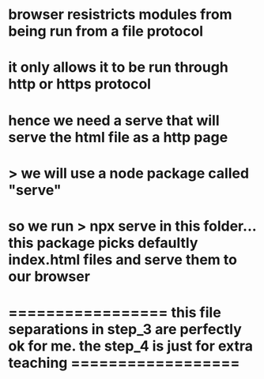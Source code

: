 # browser resistricts modules from being run from a file protocol
# it only allows it to be run through http or https protocol
# hence we need a serve that will serve the html file as a http page 

# > we will use a node package called "serve"
# so we run > npx serve in this folder... this package picks defaultly index.html files and serve them to our browser

# ================= this file separations in step_3 are perfectly ok for me. the step_4 is just for extra teaching ==================

